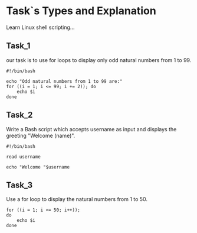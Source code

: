 # Task`s Types and Explanation

Learn Linux shell scripting...

## Task_1

our task is to use for loops to display only odd natural numbers from 1 to 99.

```
#!/bin/bash

echo "Odd natural numbers from 1 to 99 are:"
for ((i = 1; i <= 99; i += 2)); do
    echo $i
done
```

## Task_2

Write a Bash script which accepts username as input and displays the greeting "Welcome (name)".

```
#!/bin/bash

read username

echo "Welcome "$username
```

## Task_3

Use a for loop to display the natural numbers from 1 to 50.

```
for ((i = 1; i <= 50; i++));
do
    echo $i
done
```